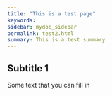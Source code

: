 ```yaml
---
title: "This is a test page"
keywords: 
sidebar: mydoc_sidebar
permalink: test2.html
summary: This is a test summary
---
```



## Subtitle 1

Some text that you can fill in